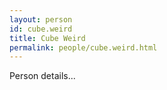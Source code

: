 ```yaml
---
layout: person
id: cube.weird
title: Cube Weird
permalink: people/cube.weird.html
---
```


Person details...